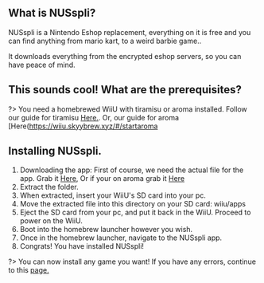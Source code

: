 ## What is NUSspli?

NUSspli is a Nintendo Eshop replacement, everything on it is free and you can find anything from mario kart, to a weird barbie game..

It downloads everything from the encrypted eshop servers, so you can have peace of mind.

## This sounds cool! What are the prerequisites?

?> You need a homebrewed WiiU with tiramisu or aroma installed. Follow our guide for tiramisu [Here.](https://wiiu.skyybrew.xyz/#/sd). Or, our guide for aroma [Here(https://wiiu.skyybrew.xyz/#/startaroma
## Installing NUSspli.

1. Downloading the app: First of course, we need the actual file for the app. Grab it [Here](https://github.com/V10lator/NUSspli/releases/download/v1.135/NUSspli-1.135-HBL.zip), Or if your on aroma grab it [Here](https://github.com/V10lator/NUSspli/releases/download/v1.135/NUSspli-1.135-Aroma.zip)
2. Extract the folder.
3. When extracted, insert your WiiU's SD card into your pc. 
4. Move the extracted file into this directory on your SD card: wiiu/apps
5. Eject the SD card from your pc, and put it back in the WiiU. Proceed to power on the WiiU.
6. Boot into the homebrew launcher however you wish.
7. Once in the homebrew launcher, navigate to the NUSspli app.
8. Congrats! You have installed NUSspli!

?> You can now install any game you want! If you have any errors, continue to this [page.](https://wiiu.skyybrew.xyz/#/NUSspliTroubleshooting)




